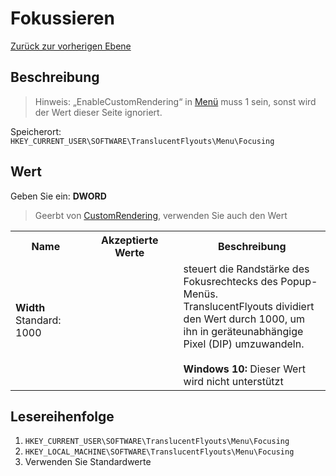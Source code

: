 # Fokussieren
[Zurück zur vorherigen Ebene](../CONFIG.md)
## Beschreibung
> Hinweis:
> „EnableCustomRendering“ in [Menü](../CONFIG.md) muss 1 sein, sonst wird der Wert dieser Seite ignoriert.

Speicherort: `HKEY_CURRENT_USER\SOFTWARE\TranslucentFlyouts\Menu\Focusing`   
## Wert
Geben Sie ein: <b>DWORD</b>
> Geerbt von [CustomRendering](../CustomRendering/CONFIG.md), verwenden Sie auch den Wert
<table>
<tr>
<th>Name</th>
<th>Akzeptierte Werte</th>
<th>Beschreibung</th>
</tr>

<tr>
<td width="10%">
<dl>
<dt><b>Width</b></dt>
<dt>Standard: 1000</dt>
</dl>
</td>
<td width="20%">
<dl>
</dl>
</td>
<td width="30%">
<dt> steuert die Randstärke des Fokusrechtecks ​​des Popup-Menüs. </dt>
<dt>TranslucentFlyouts dividiert den Wert durch 1000, um ihn in geräteunabhängige Pixel (DIP) umzuwandeln. </dt>
<br>
<b>Windows 10:</b> Dieser Wert wird nicht unterstützt
</td>
</tr>

</table>

## Lesereihenfolge
1. `HKEY_CURRENT_USER\SOFTWARE\TranslucentFlyouts\Menu\Focusing` 
2. `HKEY_LOCAL_MACHINE\SOFTWARE\TranslucentFlyouts\Menu\Focusing`
3. Verwenden Sie Standardwerte